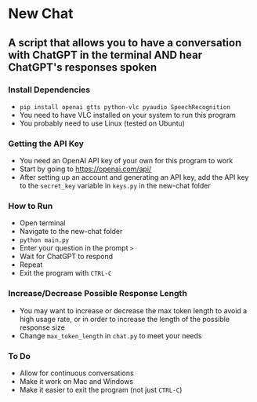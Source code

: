 # New Chat
## A script that allows you to have a conversation with ChatGPT in the terminal AND hear ChatGPT's responses spoken

### Install Dependencies
- `pip install openai gtts python-vlc pyaudio SpeechRecognition`
- You need to have VLC installed on your system to run this program
- You probably need to use Linux (tested on Ubuntu)

### Getting the API Key
- You need an OpenAI API key of your own for this program to work
- Start by going to https://openai.com/api/
- After setting up an account and generating an API key, add the API key to the `secret_key` variable in `keys.py` in the new-chat folder 


### How to Run
- Open terminal
- Navigate to the new-chat folder
- `python main.py`
- Enter your question in the prompt `> `
- Wait for ChatGPT to respond
- Repeat
- Exit the program with `CTRL-C`

### Increase/Decrease Possible Response Length
- You may want to increase or decrease the max token length to avoid a high usage rate, or in order to increase the length of the possible response size
- Change `max_token_length` in `chat.py` to meet your needs

### To Do
- Allow for continuous conversations
- Make it work on Mac and Windows
- Make it easier to exit the program (not just `CTRL-C`)

